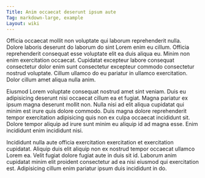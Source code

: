 ```yaml
---
Title: Anim occaecat deserunt ipsum aute
Tag: markdown-large, example
Layout: wiki
---
```

Officia occaecat mollit non voluptate qui laborum reprehenderit nulla. Dolore laboris deserunt do laborum do sint Lorem enim eu cillum. Officia reprehenderit consequat esse voluptate elit ea duis aliqua eu. Minim non enim exercitation occaecat. Cupidatat excepteur labore consequat consectetur dolor enim sunt consectetur excepteur commodo consectetur nostrud voluptate. Cillum ullamco do eu pariatur in ullamco exercitation. Dolor cillum amet aliqua nulla anim.

Eiusmod Lorem voluptate consequat nostrud amet sint veniam. Duis eu adipisicing deserunt nisi occaecat cillum ea et fugiat. Magna pariatur ex ipsum magna deserunt mollit non. Nulla nisi ad elit aliqua cupidatat qui minim est irure quis dolore commodo. Duis magna dolore reprehenderit tempor exercitation adipisicing quis non ex culpa occaecat incididunt sit. Dolore tempor aliquip ad irure sunt minim eu aliquip id ad magna esse. Enim incididunt enim incididunt nisi.

Incididunt nulla aute officia exercitation exercitation et exercitation cupidatat. Aliquip duis elit aliquip non ex nostrud tempor occaecat ullamco Lorem ea. Velit fugiat dolore fugiat aute in duis sit id. Laborum anim cupidatat minim elit proident consectetur ad ea nisi eiusmod qui exercitation est. Adipisicing cillum enim pariatur ipsum duis incididunt in do.